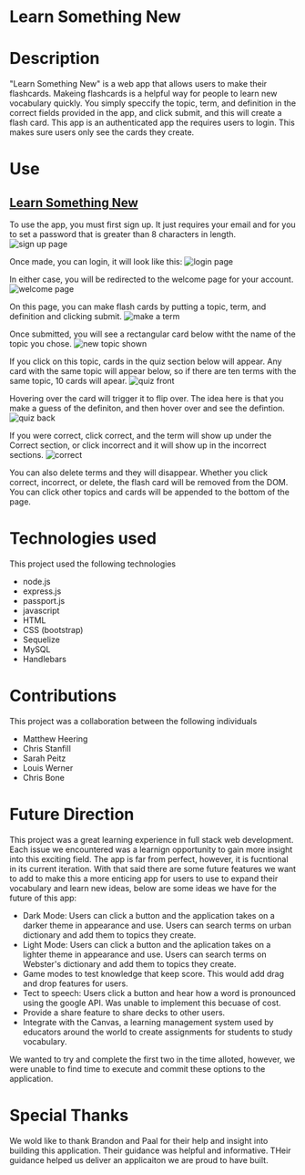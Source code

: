 # Learn Something New

# Description 
"Learn Something New" is a web app that allows users to make their flashcards.  Makeing flashcards is a helpful way for people to learn new vocabulary quickly.  You simply speccify the topic, term, and definition in the correct fields provided in the app, and click submit, and this will create a flash card.  This app is an authenticated app the requires users to login.  This makes sure users only see the cards they create.  

# Use

## [Learn Something New](https://dashboard.heroku.com/apps/young-atoll-67512)

To use the app, you must first sign up.  It just requires your email and for you to set a password that is greater than 8 characters in length.  
![sign up page](./public/assets/images/sign_up.png)

Once made, you can login, it will look like this: 
![login page](./public/assets/images/login.png)

In either case, you will be redirected to the welcome page for your account. 
![welcome page](./public/assets/images/welcome.png)

On this page, you can make flash cards by putting a topic, term, and definition and clicking submit. 
![make a term](./public/assets/images/make_term.png)

Once submitted, you will see a rectangular card below witht the name of the topic you chose.
![new topic shown](./public/assets/images/new_topic.png)

If you click on this topic, cards in the quiz section below will appear.  Any card with the same topic will appear below, so if there are ten terms with the same topic, 10 cards will apear. 
![quiz front](./public/assets/images/quiz_front.png)

Hovering over the card will trigger it to flip over.  The idea here is that you make a guess of the definiton, and then hover over and see the defintion. 
![quiz back](./public/assets/images/quiz_back.png)

If you were correct, click correct, and the term will show up under the Correct section, or click incorrect and it will show up in the incorrect sections. 
![correct](./public/assets/images/images/correct.png)

You can also delete terms and they will disappear. Whether you click correct, incorrect, or delete, the flash card will be removed from the DOM.  You can click other topics and cards will be appended to the bottom of the page. 

# Technologies used
This project used the following technologies

- node.js
- express.js
- passport.js
- javascript
- HTML
- CSS (bootstrap)
- Sequelize
- MySQL 
- Handlebars 

# Contributions 

This project was a collaboration between the following individuals

- Matthew Heering
- Chris Stanfill
- Sarah Peitz 
- Louis Werner
- Chris Bone 

#  Future Direction
This project was a great learning experience in full stack web development.  Each issue we encountered was a learnign opportunity to gain more insight into this exciting field.  The app is far from perfect, however, it is fucntional in its current iteration.  With that said there are some future features we want to add to make this a more enticing app for users to use to expand their vocabulary and learn new ideas, below are some ideas we have for the future of this app: 

- Dark Mode:  Users can click a button and the application takes on a darker theme in appearance and use.  Users can search terms on urban dictionary and add them to topics they create. 
- Light Mode:  Users can click a button and the aplication takes on a lighter theme in appearance and use.  Users can search terms on Webster's dictionary and add them to topics they create. 
- Game modes to test knowledge that keep score. This would add drag and drop features for users.  
- Tect to speech:  Users click a button and hear how a word is pronounced using the google API.  Was unable to implement this becuase of cost.  
- Provide a share feature to share decks to other users. 
- Integrate with the Canvas, a learning management system used by educators around the world to create assignments for students to study vocabulary. 

We wanted to try and complete the first two in the time alloted, however, we were unable to find time to execute and commit these options to the application.  

#  Special Thanks
We wold like to thank Brandon and Paal for their help and insight into building this application.  Their guidance was helpful and informative.  THeir guidance helped us deliver an applicaiton we are proud to have built.  
